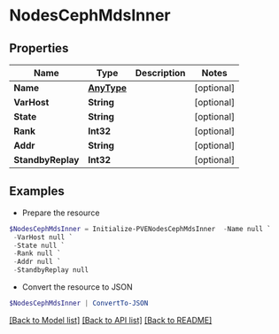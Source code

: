 # NodesCephMdsInner
## Properties

Name | Type | Description | Notes
------------ | ------------- | ------------- | -------------
**Name** | [**AnyType**](.md) |  | [optional] 
**VarHost** | **String** |  | [optional] 
**State** | **String** |  | [optional] 
**Rank** | **Int32** |  | [optional] 
**Addr** | **String** |  | [optional] 
**StandbyReplay** | **Int32** |  | [optional] 

## Examples

- Prepare the resource
```powershell
$NodesCephMdsInner = Initialize-PVENodesCephMdsInner  -Name null `
 -VarHost null `
 -State null `
 -Rank null `
 -Addr null `
 -StandbyReplay null
```

- Convert the resource to JSON
```powershell
$NodesCephMdsInner | ConvertTo-JSON
```

[[Back to Model list]](../README.md#documentation-for-models) [[Back to API list]](../README.md#documentation-for-api-endpoints) [[Back to README]](../README.md)

